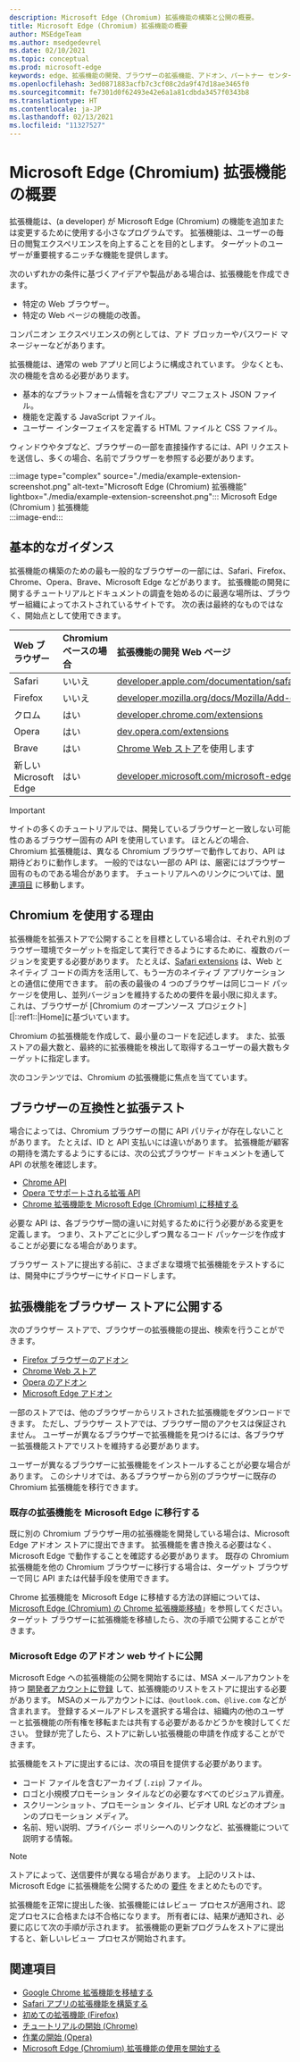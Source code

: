 ```yaml
---
description: Microsoft Edge (Chromium) 拡張機能の構築と公開の概要。
title: Microsoft Edge (Chromium) 拡張機能の概要
author: MSEdgeTeam
ms.author: msedgedevrel
ms.date: 02/10/2021
ms.topic: conceptual
ms.prod: microsoft-edge
keywords: edge、拡張機能の開発、ブラウザーの拡張機能、アドオン、パートナー センター、開発者、Chromium の拡張機能
ms.openlocfilehash: 3ed0871883acfb7c3cf08c2da9f47d18ae3465f0
ms.sourcegitcommit: fe7301d0f62493e42e6a1a81cdbda3457f0343b8
ms.translationtype: HT
ms.contentlocale: ja-JP
ms.lasthandoff: 02/13/2021
ms.locfileid: "11327527"
---
```

# Microsoft Edge (Chromium) 拡張機能の概要  

拡張機能は、\(a developer\) が Microsoft Edge \(Chromium\) の機能を追加または変更するために使用する小さなプログラムです。  拡張機能は、ユーザーの毎日の閲覧エクスペリエンスを向上することを目的とします。  ターゲットのユーザーが重要視するニッチな機能を提供します。  

次のいずれかの条件に基づくアイデアや製品がある場合は、拡張機能を作成できます。  

*   特定の Web ブラウザー。  
*   特定の Web ページの機能の改善。  
    
コンパニオン エクスペリエンスの例としては、アド ブロッカーやパスワード マネージャーなどがあります。  

拡張機能は、通常の web アプリと同じように構成されています。  少なくとも、次の機能を含める必要があります。

*   基本的なプラットフォーム情報を含むアプリ マニフェスト JSON ファイル。  
*   機能を定義する JavaScript ファイル。  
*   ユーザー インターフェイスを定義する HTML ファイルと CSS ファイル。  

ウィンドウやタブなど、ブラウザーの一部を直接操作するには、API リクエストを送信し、多くの場合、名前でブラウザーを参照する必要があります。  

:::image type="complex" source="./media/example-extension-screenshot.png" alt-text="Microsoft Edge (Chromium) 拡張機能" lightbox="./media/example-extension-screenshot.png":::
  Microsoft Edge \(Chromium \) 拡張機能  
:::image-end:::  

##  <a name="basic-guidance"></a>基本的なガイダンス  

拡張機能の構築のための最も一般的なブラウザーの一部には、Safari、Firefox、Chrome、Opera、Brave、Microsoft Edge などがあります。  拡張機能の開発に関するチュートリアルとドキュメントの調査を始めるのに最適な場所は、ブラウザー組織によってホストされているサイトです。  次の表は最終的なものではなく、開始点として使用できます。  

| Web ブラウザー | Chromium ベースの場合 | 拡張機能の開発 Web ページ |  
|:--- |:--- |:--- |  
| Safari | いいえ | [developer.apple.com/documentation/safariservices/safari_app_extensions][AppleDeveloperSafariservicesAppExtensions] |  
| Firefox | いいえ | [developer.mozilla.org/docs/Mozilla/Add-ons/WebExtensions][MDNWebextensions] |  
| クロム | はい | [developer.chrome.com/extensions][ChromeDeveloperExtensions] |  
| Opera | はい | [dev.opera.com/extensions][OperaDevExtensions] |  
| Brave | はい | [Chrome Web ストア][GoogleChromeWebstoreCategoryExtensions]を使用します |  
| 新しい Microsoft Edge | はい | [developer.microsoft.com/microsoft-edge/extensions][MicrosoftDeveloperEdgeExtensions] |  

> [!IMPORTANT]
> サイトの多くのチュートリアルでは、開発しているブラウザーと一致しない可能性のあるブラウザー固有の API を使用しています。  ほとんどの場合、Chromium 拡張機能は、異なる Chromium ブラウザーで動作しており、API は期待どおりに動作します。  一般的ではない一部の API は、厳密にはブラウザー固有のものである場合があります。  チュートリアルへのリンクについては、[関連項目](#see-also) に移動します。  

##  <a name="why-chromium"></a>Chromium を使用する理由  

拡張機能を拡張ストアで公開することを目標としている場合は、それぞれ別のブラウザー環境でターゲットを指定して実行できるようにするために、複数のバージョンを変更する必要があります。  たとえば、[Safari extensions][AppleDeveloperSafariservicesAppExtensions] は、Web とネイティブ コードの両方を活用して、もう一方のネイティブ アプリケーションとの通信に使用できます。  前の表の最後の 4 つのブラウザーは同じコード パッケージを使用し、並列バージョンを維持するための要件を最小限に抑えます。  これは、ブラウザーが [Chromium のオープンソース プロジェクト][|::ref1::|Home]に基づいています。  

Chromium の拡張機能を作成して、最小量のコードを記述します。  また、拡張ストアの最大数と、最終的に拡張機能を検出して取得するユーザーの最大数もターゲットに指定します。  

次のコンテンツでは、Chromium の拡張機能に焦点を当てています。  

##  <a name="browser-compatibility-and-extension-testing"></a>ブラウザーの互換性と拡張テスト  

場合によっては、Chromium ブラウザーの間に API パリティが存在しないことがあります。  たとえば、ID と API 支払いには違いがあります。  拡張機能が顧客の期待を満たするようにするには、次の公式ブラウザー ドキュメントを通して API の状態を確認します。  

*   [Chrome API][ChromeDeveloperExtensionsApiIndex]  
*   [Opera でサポートされる拡張 API][OperaDevExtensionsApis]  
*   [Chrome 拡張機能を Microsoft Edge (Chromium) に移植する][ExtensionsChromiumDeveloperGuidePortChrome]  
    
必要な API は、各ブラウザー間の違いに対処するために行う必要がある変更を定義します。  つまり、ストアごとに少しずつ異なるコード パッケージを作成することが必要になる場合があります。  

ブラウザー ストアに提出する前に、さまざまな環境で拡張機能をテストするには、開発中にブラウザーにサイドロードします。  

##  <a name="publish-your-extension-to-browser-stores"></a>拡張機能をブラウザー ストアに公開する  

次のブラウザー ストアで、ブラウザーの拡張機能の提出、検索を行うことができます。  

*   [Firefox ブラウザーのアドオン][MozillaAddonsFirefoxExtensions]  
*   [Chrome Web ストア][GoogleChromeWebstoreCategoryExtensions]  
*   [Opera のアドオン][OperaAddonsExtensions]  
*   [Microsoft Edge アドオン][MicrosoftEdgeAddonsCategoryExtensions]  

一部のストアでは、他のブラウザーからリストされた拡張機能をダウンロードできます。  ただし、ブラウザー ストアでは、ブラウザー間のアクセスは保証されません。  ユーザーが異なるブラウザーで拡張機能を見つけるには、各ブラウザー拡張機能ストアでリストを維持する必要があります。  

ユーザーが異なるブラウザーに拡張機能をインストールすることが必要な場合があります。 このシナリオでは、あるブラウザーから別のブラウザーに既存の Chromium 拡張機能を移行できます。  

###  <a name="migrate-an-existing-extension-to-microsoft-edge"></a>既存の拡張機能を Microsoft Edge に移行する  

既に別の Chromium ブラウザー用の拡張機能を開発している場合は、Microsoft Edge アドオン ストアに提出できます。 拡張機能を書き換える必要はなく、Microsoft Edge で動作することを確認する必要があります。  既存の Chromium 拡張機能を他の Chromium ブラウザーに移行する場合は、ターゲット ブラウザーで同じ API または代替手段を使用できます。  

Chrome 拡張機能を Microsoft Edge に移植する方法の詳細については、[Microsoft Edge (Chromium) の Chrome 拡張機能移植][ExtensionsChromiumDeveloperGuidePortChrome]」を参照してください。 ターゲット ブラウザーに拡張機能を移植したら、次の手順で公開することができます。  

###  <a name="publish-to-the-microsoft-edge-add-ons-website"></a>Microsoft Edge のアドオン web サイトに公開  

Microsoft Edge への拡張機能の公開を開始するには、MSA メールアカウントを持つ [開発者アカウントに登録][MicrosoftDeveloperRegistration] して、拡張機能のリストをストアに提出する必要があります。  MSAのメールアカウントには、`@outlook.com`、`@live.com` などが含まれます。  登録するメールアドレスを選択する場合は、組織内の他のユーザーと拡張機能の所有権を移転または共有する必要があるかどうかを検討してください。  登録が完了したら、ストアに新しい拡張機能の申請を作成することができます。  

拡張機能をストアに提出するには、次の項目を提供する必要があります。  

*   コード ファイルを含むアーカイブ \(`.zip`\) ファイル。  
*   ロゴと小規模プロモーション タイルなどの必要なすべてのビジュアル資産。  
*   スクリーンショット、プロモーション タイル、ビデオ URL などのオプションのプロモーション メディア。  
*   名前、短い説明、プライバシー ポリシーへのリンクなど、拡張機能について説明する情報。  

> [!NOTE]
> ストアによって、送信要件が異なる場合があります。  上記のリストは、Microsoft Edge に拡張機能を公開するための [要件][ExtensionsChromiumPublish] をまとめたものです。  

拡張機能を正常に提出した後、拡張機能にはレビュー プロセスが適用され、認定プロセスに合格または不合格になります。  所有者には、結果が通知され、必要に応じて次の手順が示されます。  拡張機能の更新プログラムをストアに提出すると、新しいレビュー プロセスが開始されます。  

##  <a name="see-also"></a>関連項目  

*   [Google Chrome 拡張機能を移植する][ExtensionworkshopPorting]  
*   [Safari アプリの拡張機能を構築する][AppleDeveloperSafariservicesAppExtensionsBuilding]  
*   [初めての拡張機能 (Firefox)][MDNWebextensionsYourFirst]  
*   [チュートリアルの開始 (Chrome)][ChromeDeveloperExtensionsGetstarted]  
*   [作業の開始 (Opera)][OperaDevExtensionsGettingStarted]  
*   [Microsoft Edge (Chromium) 拡張機能の使用を開始する][ExtensionsChromiumGettingStartedIndex]  

<!-- links -->  

[ExtensionsChromiumDeveloperGuidePortChrome]: ./developer-guide/port-chrome-extension.md "Microsoft Edge (Chromium) へのChrome 拡張機能移植 | Microsoft Docs"  
[ExtensionsChromiumGettingStartedIndex]: ./getting-started/index.md "Microsoft Edge (Chromium) の拡張機能をお使いになる前に | Microsoft Docs"  
[ExtensionsChromiumPublish]: ./publish/publish-extension.md "拡張機能公開 | Microsoft Docs"  

[MicrosoftDeveloperEdgeExtensions]: https://developer.microsoft.com/microsoft-edge/extensions "Microsoft Edge 用拡張機能開発 | Microsoft デベロッパー"  
[MicrosoftDeveloperRegistration]: https://developer.microsoft.com/registration "パートナーセンター | Microsoft デベロッパー"  

[MicrosoftEdgeAddonsCategoryExtensions]: https://microsoftedge.microsoft.com/addons/category/Edge-Extensions "Microsoft Edge 用拡張機能 | Microsoft Edge"  

[AppleDeveloperSafariservicesAppExtensions]: https://developer.apple.com/documentation/safariservices/safari_app_extensions "Safari アプリ用拡張機能 | Apple デベロッパー"  
[AppleDeveloperSafariservicesAppExtensionsBuilding]: https://developer.apple.com/documentation/safariservices/safari_app_extensions/building_a_safari_app_extension "Safari アプリ拡張機能構築 | Apple デベロッパー"  

[ChromeDeveloperExtensions]: https://developer.chrome.com/extensions "拡張機能とは | Chrome デベロッパー"  
[ChromeDeveloperExtensionsApiIndex]: https://developer.chrome.com/extensions/api_index "Chrome API | Chrome デベロッパー"  
[ChromeDeveloperExtensionsGetstarted]: https://developer.chrome.com/extensions/getstarted "はじめのチュートリアル | Chrome デベロッパー"  

[ChromiumHome]: https://www.chromium.org/Home "Chromium"  

[ExtensionworkshopPorting]: https://extensionworkshop.com/documentation/develop/porting-a-google-chrome-extension "Google Chrome 拡張機能移植 | 拡張機能ワークショップ"  

[GoogleChromeWebstoreCategoryExtensions]: https://chrome.google.com/webstore/category/extensions "拡張機能 | Chrome Web ストア"  

[MDNWebextensions]: https://developer.mozilla.org/docs/Mozilla/Add-ons/WebExtensions "ブラウザーの拡張機能 | MDN"  
[MDNWebextensionsYourFirst]: https://developer.mozilla.org/docs/Mozilla/Add-ons/WebExtensions/Your_first_WebExtension "初めての拡張機能 | MDN"  

[MozillaAddonsFirefoxExtensions]: https://addons.mozilla.org/firefox/extensions "拡張機能 | Firefox 用のアドオン"  

[OperaAddonsExtensions]: https://addons.opera.com/extensions "拡張機能 | Opera 用のアドオン"  

[OperaDevExtensions]: https://dev.opera.com/extensions "拡張機能のドキュメント |Dev. Opera"  
[OperaDevExtensionsApis]: https://dev.opera.com/extensions/apis "Opera | でサポートされる拡張 API | Dev. Opera"  
[OperaDevExtensionsGettingStarted]: https://dev.opera.com/extensions/getting-started "はじめに | Dev. Opera"  
